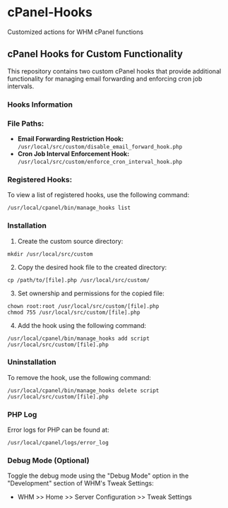 # cPanel-Hooks
Customized actions for WHM cPanel functions

## cPanel Hooks for Custom Functionality

This repository contains two custom cPanel hooks that provide additional functionality for managing email forwarding and enforcing cron job intervals.

### Hooks Information

### File Paths:

- **Email Forwarding Restriction Hook:** `/usr/local/src/custom/disable_email_forward_hook.php`
- **Cron Job Interval Enforcement Hook:** `/usr/local/src/custom/enforce_cron_interval_hook.php`

### Registered Hooks:

To view a list of registered hooks, use the following command:

```
/usr/local/cpanel/bin/manage_hooks list
```

### Installation

1. Create the custom source directory:

```
mkdir /usr/local/src/custom
```

2. Copy the desired hook file to the created directory:

```
cp /path/to/[file].php /usr/local/src/custom/
```

3. Set ownership and permissions for the copied file:

```
chown root:root /usr/local/src/custom/[file].php
chmod 755 /usr/local/src/custom/[file].php
```

4. Add the hook using the following command:

```
/usr/local/cpanel/bin/manage_hooks add script /usr/local/src/custom/[file].php
```

### Uninstallation

To remove the hook, use the following command:

```
/usr/local/cpanel/bin/manage_hooks delete script /usr/local/src/custom/[file].php
```

### PHP Log

Error logs for PHP can be found at:

```
/usr/local/cpanel/logs/error_log
```

### Debug Mode (Optional)

Toggle the debug mode using the "Debug Mode" option in the "Development" section of WHM's Tweak Settings:

- WHM >> Home >> Server Configuration >> Tweak Settings
